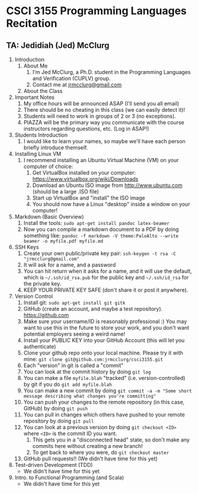 CSCI 3155 Programming Languages Recitation
==========================================

TA: Jedidiah (Jed) McClurg
--------------------------

1. Introduction
    1. About Me
        1. I'm Jed McClurg, a Ph.D. student in the Programming Languages and Verification (CUPLV) group.
        2. Contact me at jrmcclurg@gmail.com
    2. About the Class
2. Important Notes
    1. My office hours will be announced ASAP (I'll send you all email)
    2. There should be no cheating in this class (we can easily detect it)!
    3. Students will need to work in groups of 2 or 3 (no exceptions).
    4. PIAZZA will be the primary way you communicate with the course instructors regarding questions, etc. (Log in ASAP!)
3. Students Introduction
    1. I would like to learn your names, so maybe we'll have each person briefly introduce themself.
4. Installing Linux VM
    1. I recommend installing an Ubuntu Virtual Machine (VM) on your computer of choice:
        1. Get VirtualBox installed on your computer: https://www.virtualbox.org/wiki/Downloads 
        2. Download an Ubuntu ISO image from http://www.ubuntu.com (should be a large .ISO file)
        3. Start up VirtualBox and "install" the ISO image
        4. You should now have a Linux "desktop" inside a window on your computer!
5. Markdown (Basic Overview)
    1. Install the tools: `sudo apt-get install pandoc latex-beamer`
    2. Now you can compile a markdown document to a PDF by doing something like:
    `pandoc -f markdown -V theme:PaloAlto --write beamer -o myfile.pdf myfile.md`
6. SSH Keys
    1. Create your own public/private key pair:
    `ssh-keygen -t rsa -C "jrmcclurg@gmail.com"`
    2. It will ask for a name, and a password
    3. You can hit return when it asks for a name, and it will use the default, which is `~/.ssh/id_rsa.pub` for the public key and `~/.ssh/id_rsa` for the private key.
    4. KEEP YOUR PRIVATE KEY SAFE (don't share it or post it anywhere).
7. Version Control
    1. Install git: `sudo apt-get install git gitk`
    2. GitHub (create an account, and maybe a test repository). https://github.com
    3. Make sure your username/ID is reasonably professional :)  You may want to use this in the future to store your work, and you don't want potential employers seeing a weird name!
    4. Install your PUBLIC KEY into your GitHub Account (this will let you authenticate)
    5. Clone your github repo onto your local machine.  Please try it with mine: `git clone git@github.com:jrmcclurg/csci3155.git`
    6. Each "version" in git is called a "commit"
    7. You can look at the commit history by doing `git log`
    8. You can make a file `myfile.blah` "tracked" (i.e. version-controlled) by git if you do `git add myfile.blah`
    9. You can make a new commit by doing `git commit -a -m "Some short message describing what changes you're committing"`
    10. You can push your changes to the remote repository (in this case, GitHub) by doing `git push`
    11. You can pull in changes which others have pushed to your remote repository by doing `git pull`
    12. You can look at a previous version by doing `git checkout <ID>` where `<ID>` is the commit ID you want.
        1. This gets you in a "disconnected head" state, so don't make any commits here without creating a new branch!
        2. To get back to where you were, do `git checkout master`
    13. GitHub pull requests!! (We didn't have time for this yet)
8. Test-driven Development (TDD)
    * We didn't have time for this yet
9. Intro. to Functional Programming (and Scala)
    * We didn't have time for this yet
